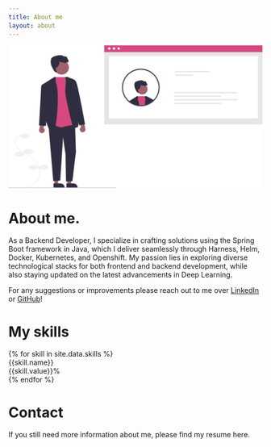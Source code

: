 ```yaml
---
title: About me
layout: about
---
```


<div class="flex flex-col md:flex-row">
    <img src="assets/images/undraw_profile.svg" alt="profile image" class="md:w-1/3">
    <div class="md:pl-8">
        <h1 class="text-5xl font-semibold pt-4 md:pt-0 slide-up">About me.</h1>
        <p class="pt-8 slide-up">As a Backend Developer, I specialize in crafting solutions using the Spring Boot framework in Java, which I deliver seamlessly through Harness, Helm, Docker, Kubernetes, and Openshift. My passion lies in exploring diverse technological stacks for both frontend and backend development, while also staying updated on the latest advancements in Deep Learning. </p>
        <p class="pt-8 slide-up">For any suggestions or improvements please reach out to me over 
        <a class="text-primaryAccent hover:underline" href="{{site.social.linkedin}}">
        LinkedIn</a> or 
        <a class="text-primaryAccent hover:underline" href="{{site.social.github}}">
        GitHub</a>!</p>
    </div>
</div>

<div class="flex flex-col">
    <h1 class="text-5xl font-semibold py-8" id="skill-box">My skills</h1>
    <div class="max-w-4xl">
        <div class="flex flex-col md:flex-row md:flex-wrap md:justify-between">
            {% for skill in site.data.skills %}
                <div class="pt-2 md:pt-0">
                    {{skill.name}}
                    <div class="bg-slate-200 h-6 rounded-md w-64 md:w-96">
                        <div class="to-animate">
                            <div class="bg-primaryAccent text-white
                                text-medium text-right rounded-md h-full" style="width: {{skill.value}}%">
                                <div class="pr-4">{{skill.value}}%</div>
                            </div>
                        </div>
                    </div>
                </div>
            {% endfor %}
        </div>
    </div>
</div>

<div class="flex flex-col pt-12">
    <h1 class="text-5xl font-semibold">Contact</h1>
    <p class="pt-4">If you still need more information about me, please find my resume here.</p>
</div>
